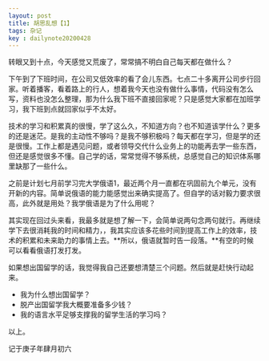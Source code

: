 ```yaml
---
layout: post
title: 胡思乱想【1】
tags: 杂记
key : dailynote20200428
---
```


转眼又到十点，今天感觉又荒废了，常常搞不明白自己每天都在做什么？

<!--more-->
下午到了下班时间，在公司又低效率的看了会儿东西。七点二十多离开公司步行回家。听着播客，看着路上的行人，想着我今天也没有做什么事情，代码没有怎么写，资料也没怎么整理，那为什么我下班不直接回家呢？只是感觉大家都在加班学习，我下班到点就回家似乎不太好。

技术的学习和积累真的很慢，学了这么久，不知道方向？也不知道该学什么？更多的还是迷茫。是我的主动性不够吗？是我不够积极吗？每天都在学习，但是学的还是很慢。工作上都是遇见问题，或者领导交代什么业务上的功能再去学一些东西，但还是感觉很多不懂。自己学的话，常常觉得不够系统，总感觉自己的知识体系哪里缺那了一些什么。

之前是计划七月前学习完大学俄语1，最近两个月一直都在巩固前九个单元，没有开新的内容。简单说俄语的能力能感觉出来确实提高了。但自学的话对毅力要求很高，此外就是用处？我学俄语是为了什么用呢？

其实现在回过头来看，我最多就是想了解一下，会简单说两句念两句就行。再继续学下去很消耗我的时间和精力，，我其实应该多花些时间到提高工作上的效率，技术的积累和未来助力的事情上去。**所以，俄语就暂时告一段落。**有空的时候可以看看俄语打发打发。

如果想出国留学的话，我觉得我自己还要想清楚三个问题。然后就是赶快行动起来。
- 我为什么想出国留学？
- 脱产出国留学我大概要准备多少钱？
- 我的语言水平足够支撑我的留学生活的学习吗？

以上。

记于庚子年肆月初六